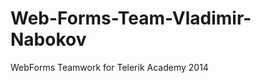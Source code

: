 Web-Forms-Team-Vladimir-Nabokov
===============================

WebForms Teamwork for Telerik Academy 2014
